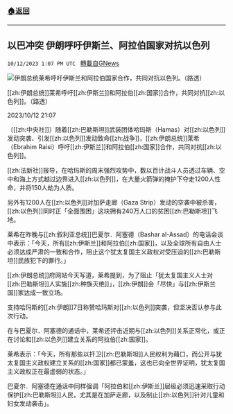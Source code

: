 ###  [:house:返回](README.md)
---


## 以巴冲突 伊朗呼吁伊斯兰、阿拉伯国家对抗以色列
`10/12/2023 1:07 PM UTC ` [轉載自GNews](https://gnews.org/articles/1824981)

![伊朗总统莱希呼吁伊斯兰和阿拉伯国家合作，共同对抗以色列。（路透）](https://img.ltn.com.tw/Upload/news/600/2023/10/12/phpAwo7wU.jpg "伊朗总统莱希呼吁伊斯兰和阿拉伯国家合作，共同对抗以色列。（路透）")

[[zh:伊朗总统]]莱希呼吁[[zh:伊斯兰]]和阿拉伯[[zh:国家]]合作，共同对抗[[zh:以色列]]。（路透）

2023/10/12 21:07

〔[[zh:中央社]]〕随着[[zh:巴勒斯坦]]武装团体哈玛斯（Hamas）对[[zh:以色列]]发动突袭、引发[[zh:以色列]]发动致命[[zh:战争]]，[[zh:伊朗总统]]莱希（Ebrahim Raisi）呼吁[[zh:伊斯兰]]和阿拉伯[[zh:国家]]合作，共同对抗[[zh:以色列]]。

[[zh:法新社]]报导，在哈玛斯的周末强烈攻势中，数以百计战斗人员透过车辆、空中和海上方式越过边界进入[[zh:以色列]]，在大量火箭弹的掩护下夺走1200人性命，并将150人劫为人质。

另外有1200人在[[zh:以色列]]对加萨走廊（Gaza Strip）发动的空袭中被杀害，[[zh:以色列]]同时正「全面围困」这块拥有240万人口的贫困[[zh:巴勒斯坦]]飞地。

莱希在昨晚与[[zh:叙利亚总统]]巴夏尔．阿塞德（Bashar al-Assad）的电话会谈中表示：「今天，所有[[zh:伊斯兰]]和阿拉伯[[zh:国家]]，以及全球所有自由人士必须达成严肃的一致和合作，阻止这个犹太复国主义政权对受压迫的[[zh:巴勒斯坦]]民族犯下的罪行。」

[[zh:伊朗总统]]府网站今天写道，莱希提到，为了阻止「犹太复国主义人士对[[zh:巴勒斯坦]]人实施[[zh:种族灭绝]]」，[[zh:伊朗]]会「尽快」与[[zh:伊斯兰国]]家达成一致立场。

支持哈玛斯的[[zh:伊朗]]7日称赞哈玛斯对[[zh:以色列]]突袭，但坚决否认参与此次行动。

在与巴夏尔．阿塞德的通话中，莱希还抨击近期与[[zh:以色列]]关系正常化，或正在讨论和[[zh:以色列]]建立关系的阿拉伯[[zh:国家]]。

莱希表示：「今天，所有那些以扞卫[[zh:巴勒斯坦]]人民权利为藉口，而公开与犹太复国主义政权建立关系的[[zh:国家]]都已蒙羞，这也已向全世界证明，犹太复国主义政权正在最虚弱的状态。」

巴夏尔．阿塞德在通话中同样强调「阿拉伯和[[zh:伊斯兰]]层级必须迅速采取行动保护[[zh:巴勒斯坦]]人民，尤其是在加萨走廊，以及制止[[zh:以色列]]针对儿童和妇女发动袭击」。
